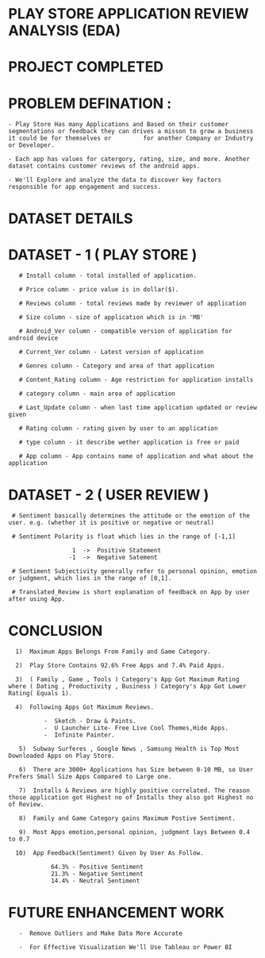 # PLAY STORE APPLICATION REVIEW ANALYSIS (EDA)

# PROJECT COMPLETED

# PROBLEM DEFINATION :
    - Play Store Has many Applications and Based on their customer segmentations or feedback they can drives a misson to grow a business it could be for themselves or         for another Company or Industry or Developer.

    - Each app has values for catergory, rating, size, and more. Another dataset contains customer reviews of the android apps.

    - We'll Explore and analyze the data to discover key factors responsible for app engagement and success.
    
    
# DATASET DETAILS

# DATASET - 1 ( PLAY STORE )

       # Install column - total installed of application.

       # Price column - price value is in dollar($).

       # Reviews column - total reviews made by reviewer of application

       # Size column - size of application which is in 'MB'

       # Android_Ver column - compatible version of application for android device

       # Current_Ver column - Latest version of application

       # Genres column - Category and area of that application

       # Content_Rating column - Age restriction for application installs

       # category column - main area of application

       # Last_Update column - when last time application updated or review given

       # Rating column - rating given by user to an application

       # type column - it describe wether application is free or paid

       # App column - App contains name of application and what about the application
       
       
 # DATASET - 2 ( USER REVIEW )
 
     # Sentiment basically determines the attitude or the emotion of the user. e.g. (whether it is positive or negative or neutral)

     # Sentiment Polarity is float which lies in the range of [-1,1]

                      1  ->  Positive Statement 
                     -1  ->  Negative Satement 
                     
     # Sentiment Subjectivity generally refer to personal opinion, emotion or judgment, which lies in the range of [0,1].
     
     # Translated_Review is short explanation of feedback on App by user after using App.

     
     
 # CONCLUSION 
 
      1)  Maximum Apps Belongs From Family and Game Category.
      
      2)  Play Store Contains 92.6% Free Apps and 7.4% Paid Apps.

      3)  ( Family , Game , Tools ) Category's App Got Maximum Rating where ( Dating , Productivity , Business ) Category's App Got Lower Rating( Equals 1).

      4)  Following Apps Got Maximum Reviews.

              -  Sketch - Draw & Paints.
              -  U Launcher Lite- Free Live Cool Themes,Hide Apps.
              -  Infinite Painter.

       5)  Subway Surferes , Google News , Samsung Health is Top Most Downloaded Apps on Play Store.

       6)  There are 3000+ Applications has Size between 0-10 MB, so User Prefers Small Size Apps Compared to Large one.

       7)  Installs & Reviews are highly positive correlated. The reason those application got Highest no of Installs they also got Highest no of Review.

       8)  Family and Game Category gains Maximum Postive Sentiment.

       9)  Most Apps emotion,personal opinion, judgment lays Between 0.4 to 0.7

      10)  App Feedback(Sentiment) Given by User As Follow.

                64.3% - Positive Sentiment
                21.3% - Negative Sentiment
                14.4% - Neutral Sentiment      
                
 # FUTURE ENHANCEMENT WORK
 
       -  Remove Outliers and Make Data More Accurate

       -  For Effective Visualization We'll Use Tableau or Power BI                
